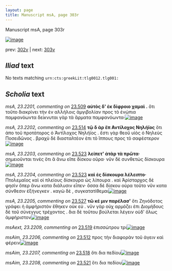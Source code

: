 ```yaml
---
layout: page
title: Manuscript msA, page 303r
---
```


Manuscript msA, page 303r

[![image](http://www.homermultitext.org/iipsrv?OBJ=IIP,1.0&FIF=/project/homer/pyramidal/deepzoom/hmt/vaimg/2017a/VA303RN_0473.tif&WID=100&CVT=JPEG)](http://www.homermultitext.org/ict2/?urn=urn:cite2:hmt:vaimg.2017a:VA303RN_0473)

prev:  [302v](../302v/) | next:  [303v](../303v/)

## *Iliad* text

No texts matching `urn:cts:greekLit:tlg0012.tlg001:`

## *Scholia* text

*msA, 23.2201, commenting on* [23.509](#23.509)  <a id="msA_23.2201"/> **αὐτὸς δ' ἐκ δίφροιο χαμαὶ .** ὅτι τοῦτο διακρίνει τὴν ἐν αλλήλοις ἀμγιβολίαν προς τὸ ἐνώπια παμφανόωντα δείκνυται γὰρ τὰ ἅρματα παμφανόωντα·[![image](http://www.homermultitext.org/iipsrv?OBJ=IIP,1.0&FIF=/project/homer/pyramidal/deepzoom/hmt/vaimg/2017a/VA303RN_0473.tif&RGN=0.209,0.1014,0.612,0.0466&WID=1000&CVT=JPEG)](http://www.homermultitext.org/ict2/?urn=urn:cite2:hmt:vaimg.2017a:VA303RN_0473@0.209,0.1014,0.612,0.0466)

*msA, 23.2202, commenting on* [23.514](#23.514)  <a id="msA_23.2202"/> **τῷ δ ὰρ ἔπ Αντίλοχος Νηλήϊος** ὅτι ἀπο τοῦ προτάτορος ὁ Ἀντίλοχος Νηλήϊος . ἔστι γὰρ θεοῦ υἱὸς ὀ Νηλεὺς Ποσειδῶνος . βραχὺ δὲ διασταλτέον ἐπι τὸ ἲππους προς τὸ σαφέστερον[![image](http://www.homermultitext.org/iipsrv?OBJ=IIP,1.0&FIF=/project/homer/pyramidal/deepzoom/hmt/vaimg/2017a/VA303RN_0473.tif&RGN=0.22,0.1255,0.605,0.0466&WID=1000&CVT=JPEG)](http://www.homermultitext.org/ict2/?urn=urn:cite2:hmt:vaimg.2017a:VA303RN_0473@0.22,0.1255,0.605,0.0466)

*msA, 23.2203, commenting on* [23.523](#23.523)  <a id="msA_23.2203"/> **λείπετ' ἀτὰρ τὰ πρῶτα·** σημειοῦνται τινὲς ὅτι ἃ ἄνω εἴπε δίσκου οῦρα· νῦν δὲ συνθετώς δίσκουρα[![image](http://www.homermultitext.org/iipsrv?OBJ=IIP,1.0&FIF=/project/homer/pyramidal/deepzoom/hmt/vaimg/2017a/VA303RN_0473.tif&RGN=0.629,0.5116,0.19,0.0639&WID=1000&CVT=JPEG)](http://www.homermultitext.org/ict2/?urn=urn:cite2:hmt:vaimg.2017a:VA303RN_0473@0.629,0.5116,0.19,0.0639)

*msA, 23.2204, commenting on* [23.523](#23.523)  <a id="msA_23.2204"/> **καὶ ἐς δίσκουρα λέλειπτο·** Πτολεμαῖος καὶ οἱ πλείους δίσκουρα ὡς λίπουρα . καὶ Ἀρίσταρχος δὲ φησὶν ὅπερ ἄνω κατα διάλυσιν εἷπεν· ὅσσα δὲ δίσκου ούρα τοῦτο νῦν κατα σύνθεσιν ἐξήνεγκεν . καγὼ δὲ , συγκατατίθεμαι[![image](http://www.homermultitext.org/iipsrv?OBJ=IIP,1.0&FIF=/project/homer/pyramidal/deepzoom/hmt/vaimg/2017a/VA303RN_0473.tif&RGN=0.631,0.5635,0.195,0.0992&WID=1000&CVT=JPEG)](http://www.homermultitext.org/ict2/?urn=urn:cite2:hmt:vaimg.2017a:VA303RN_0473@0.631,0.5635,0.195,0.0992)

*msA, 23.2205, commenting on* [23.527](#23.527)  <a id="msA_23.2205"/> **τῶ κέ μιν παρέλασ'** ὅτι Ζηνόδοτος γράφει ἡ ἀμφήριστὸν ἔθηκεν οὐκ εὐ . νῦν γὰρ οὐχ αρμόζει ἐπι Διομήδους δὲ τοῦ σύνεγγυς τρέχοντος . δια δὲ τοῦτου βούλεται λέγειν οὐδ' ὅλως ἀμφήριστον[![image](http://www.homermultitext.org/iipsrv?OBJ=IIP,1.0&FIF=/project/homer/pyramidal/deepzoom/hmt/vaimg/2017a/VA303RN_0473.tif&RGN=0.63,0.6521,0.207,0.0856&WID=1000&CVT=JPEG)](http://www.homermultitext.org/ict2/?urn=urn:cite2:hmt:vaimg.2017a:VA303RN_0473@0.63,0.6521,0.207,0.0856)

*msAext, 23.2209, commenting on* [23.519](#23.519)  <a id="msAext_23.2209"/> ἐπισσώτρου τρι[![image](http://www.homermultitext.org/iipsrv?OBJ=IIP,1.0&FIF=/project/homer/pyramidal/deepzoom/hmt/vaimg/2017a/VA303RN_0473.tif&RGN=0.807,0.4335,0.102,0.0376&WID=1000&CVT=JPEG)](http://www.homermultitext.org/ict2/?urn=urn:cite2:hmt:vaimg.2017a:VA303RN_0473@0.807,0.4335,0.102,0.0376)

*msAim, 23.2206, commenting on* [23.512](#23.512)  <a id="msAim_23.2206"/> προς τὴν διαφορὰν τοῦ άγειν καὶ φέρειν[![image](http://www.homermultitext.org/iipsrv?OBJ=IIP,1.0&FIF=/project/homer/pyramidal/deepzoom/hmt/vaimg/2017a/VA303RN_0473.tif&RGN=0.611,0.2945,0.116,0.0383&WID=1000&CVT=JPEG)](http://www.homermultitext.org/ict2/?urn=urn:cite2:hmt:vaimg.2017a:VA303RN_0473@0.611,0.2945,0.116,0.0383)

*msAim, 23.2207, commenting on* [23.518](#23.518)  <a id="msAim_23.2207"/> ὅτι δια πεδίου[![image](http://www.homermultitext.org/iipsrv?OBJ=IIP,1.0&FIF=/project/homer/pyramidal/deepzoom/hmt/vaimg/2017a/VA303RN_0473.tif&RGN=0.62,0.4237,0.069,0.018&WID=1000&CVT=JPEG)](http://www.homermultitext.org/ict2/?urn=urn:cite2:hmt:vaimg.2017a:VA303RN_0473@0.62,0.4237,0.069,0.018)

*msAim, 23.2208, commenting on* [23.521](#23.521)  <a id="msAim_23.2208"/> ὅτι δια πεδίου[![image](http://www.homermultitext.org/iipsrv?OBJ=IIP,1.0&FIF=/project/homer/pyramidal/deepzoom/hmt/vaimg/2017a/VA303RN_0473.tif&RGN=0.583,0.4763,0.071,0.027&WID=1000&CVT=JPEG)](http://www.homermultitext.org/ict2/?urn=urn:cite2:hmt:vaimg.2017a:VA303RN_0473@0.583,0.4763,0.071,0.027)